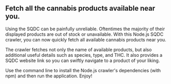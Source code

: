## Fetch all the cannabis products available near you.

Using the SQDC can be painfully unreliable. Oftentimes the majority of their displayed products are out of stock or unavailable. With this Node.js SQDC crawler, you can now quickly fetch all available cannabis products near you.

The crawler fetches not only the name of available products, but also additional useful details such as species, type, and THC. It also provides a SQDC website link so you can swiftly navigate to a product of your liking.

Use the command line to install the Node.js crawler's dependencies (with npm) and then run the application. Enjoy!
